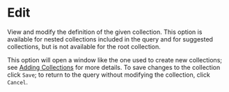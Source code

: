 # Edit

View and modify the definition of the given collection. This option is available for nested collections included in the query and for suggested collections, but is not available for the root collection.

This option will open a window like the one used to create new collections; see [Adding Collections](../DeepQuery-Details.md#adding-collections) for more details. To save changes to the collection click `Save`; to return to the query without modifying the collection, click `Cancel`.